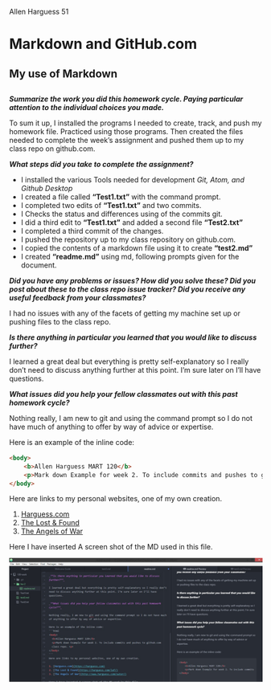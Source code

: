 Allen Harguess 51

# Markdown and GitHub.com
##  My use of Markdown
##  

_**Summarize the work you did this homework cycle. Paying particular attention to the individual choices you made.**_

To sum it up, I installed the programs I needed to create, track, and push my homework file. Practiced using those programs. Then created the files needed to complete the week’s assignment and pushed them up to my class repo on github.com.

_**What steps did you take to complete the assignment?**_

- I installed the various Tools needed for development _Git, Atom, and Github Desktop_
- I created a file called **“Test1.txt”** with the command prompt.
- I completed two edits of **“Test1.txt”** and two commits.
- I Checks the status and differences using of the commits git.
- I did a third edit to **“Test1.txt”** and added a second file **“Test2.txt”**
- I completed a third commit of the changes.
- I pushed the repository up to my class repository on github.com.
- I copied the contents of a markdown file using it to create **“test2.md”**
- I created **“readme.md”** using md, following prompts given for the document.

_**Did you have any problems or issues? How did you solve these? Did you post about these to the class repo issue tracker? Did you receive any useful feedback from your classmates?**_

I had no issues with any of the facets of getting my machine set up or pushing files to the class repo.

_**Is there anything in particular you learned that you would like to discuss further?**_

I learned a great deal but everything is pretty self-explanatory so I really don’t need to discuss anything further at this point. I’m sure later on I’ll have questions.

_**What issues did you help your fellow classmates out with this past homework cycle?**_

Nothing really, I am new to git and using the command prompt so I do not have much of anything to offer by way of advice or expertise.

Here is an example of the inline code:
```html
<body>
	<b>Allen Harguess MART 120</b>
	<p>Mark down Example for week 2. To include commits and pushes to github.com class repo. <p>
</body>
```
Here are links to my personal websites, one of my own creation.

1. [Harguess.com](https://harguess.com)
2. [The Lost & Found](https://harguess.com/laf/)
3. [The Angels of War](http://www.harguess.com/swtor/)

Here I have inserted A screen shot of the MD used in this file.

![Image of my editor](Example_pic.jpg)
